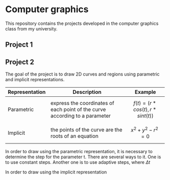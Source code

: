 # Computer graphics
This repository contains the projects developed in the computer graphics class from my university.

## Project 1


## Project 2

The goal of the project is to draw 2D curves and regions using parametric and implicit representations.

| Representation | Description | Example |
| :---           | ---         | ---    |
| Parametric | express the coordinates of each point of the curve according to a parameter | $$f(t) = (r*cos(t), r*sint(t))$$
| Implicit   | the points of the curve are the roots of an equation | $$x^2 + y^2 - r^2 = 0$$

In order to draw using the parametric representation, it is necessary to determine the step for the parameter t. There are several ways to it. One is to use constant steps. Another one is to use adaptive steps, where $\Delta t$ 

In order to draw using the implicit representation
